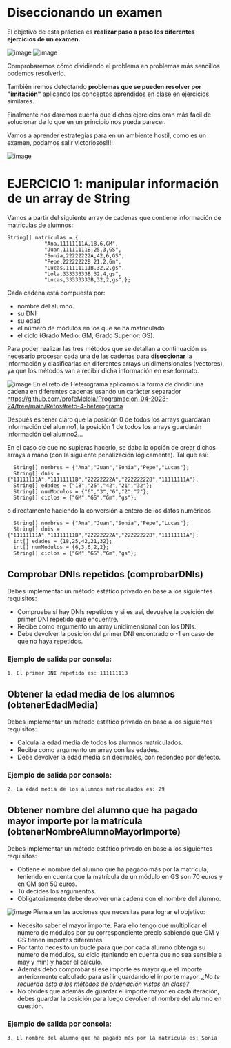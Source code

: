 # Diseccionando un examen
El objetivo de esta práctica es **realizar paso a paso los diferentes ejercicios de un examen.**

![image](https://github.com/profeMelola/Programacion-04-2023-24/assets/91023374/ab67a0e9-7659-4516-829f-3c6581f69f99) ![image](https://github.com/profeMelola/Programacion-04-2023-24/assets/91023374/55ec1193-b823-403b-aada-f4f75c987c0e)



Comprobaremos cómo dividiendo el problema en problemas más sencillos podemos resolverlo.

También iremos detectando **problemas que se pueden resolver por "imitación"** aplicando los conceptos aprendidos en clase en ejercicios similares.

Finalmente nos daremos cuenta que dichos ejercicios eran más fácil de solucionar de lo que en un principio nos pueda parecer.

Vamos a aprender estrategias para en un ambiente hostil, como es un examen, podamos salir victoriosos!!!!

![image](https://github.com/profeMelola/Programacion-04-2023-24/assets/91023374/0d2b8014-ce1b-42fa-8506-072a2853934f)

# EJERCICIO 1: manipular información de un array de String
Vamos a partir del siguiente array de cadenas que contiene información de matrículas de alumnos:

```
String[] matriculas = {
            "Ana,11111111A,18,6,GM",
            "Juan,11111111B,25,3,GS",
            "Sonia,22222222A,42,6,GS",
            "Pepe,22222222B,21,2,Gm",
            "Lucas,11111111B,32,2,gs",
            "Lola,33333333B,32,4,gs",
            "Lucas,33333333B,32,2,gs",};
```

Cada cadena está compuesta por: 
- nombre del alumno.
- su DNI
- su edad
- el número de módulos en los que se ha matriculado
- el ciclo (Grado Medio: GM, Grado Superior: GS).


Para poder realizar las tres métodos que se detallan a continuación es necesario procesar cada una de las cadenas para **diseccionar** la información y clasificarlas en diferentes arrays unidimensionales (vectores), ya que los métodos van a recibir dicha información en ese formato.

![image](https://github.com/profeMelola/Programacion-04-2023-24/assets/91023374/3240d9e4-4275-44bc-a15d-c52fd7e5450e) En el reto de Heterograma aplicamos la forma de dividir una cadena en diferentes cadenas usando un carácter separador https://github.com/profeMelola/Programacion-04-2023-24/tree/main/Retos#reto-4-heterograma

Después es tener claro que la posición 0 de todos los arrays guardarán información del alumno1, la posición 1 de todos los arrays guardarán información del alumno2...


En el caso de que no supieras hacerlo, se daba la opción de crear dichos arrays a mano (con la siguiente penalización lógicamente). Tal que así:

```
  String[] nombres = {"Ana","Juan","Sonia","Pepe","Lucas"};
  String[] dnis = {"11111111A","11111111B","22222222A","22222222B","11111111A"};
  String[] edades = {"18","25","42","21","32"};
  String[] numModulos = {"6","3","6","2","2"};
  String[] ciclos = {"GM","GS","Gm","gs"};
```
o directamente haciendo la conversión a entero de los datos numéricos

```
  String[] nombres = {"Ana","Juan","Sonia","Pepe","Lucas"};
  String[] dnis = {"11111111A","11111111B","22222222A","22222222B","11111111A"};
  int[] edades = {18,25,42,21,32};
  int[] numModulos = {6,3,6,2,2};
  String[] ciclos = {"GM","GS","Gm","gs"};
```

## Comprobar DNIs repetidos (comprobarDNIs)
Debes implementar un método estático privado en base a los siguientes requisitos:

- Comprueba si hay DNIs repetidos y si es así, devuelve la posición del primer DNI repetido que encuentre.
- Recibe como argumento un array unidimensional con los DNIs.
- Debe devolver la posición del primer DNI encontrado o -1 en caso de que no haya repetidos.

### Ejemplo de salida por consola:
```
1. El primer DNI repetido es: 11111111B
```

## Obtener la edad media de los alumnos (obtenerEdadMedia)
Debes implementar un método estático privado en base a los siguientes requisitos:

- Calcula la edad media de todos los alumnos matriculados.
- Recibe como argumento un array con las edades.
- Debe devolver la edad media sin decimales, con redondeo por defecto.

### Ejemplo de salida por consola:
```
2. La edad media de los alumnos matriculados es: 29
```


## Obtener nombre del alumno que ha pagado mayor importe por la matrícula (obtenerNombreAlumnoMayorImporte)
Debes implementar un método estático privado en base a los siguientes requisitos:

- Obtiene el nombre del alumno que ha pagado más por la matrícula, teniendo en cuenta que la matrícula de un módulo en GS son 70 euros y en GM son 50 euros.
- Tú decides los argumentos.
- Obligatoriamente debe devolver una cadena con el nombre del alumno.

![image](https://github.com/profeMelola/Programacion-04-2023-24/assets/91023374/3240d9e4-4275-44bc-a15d-c52fd7e5450e) Piensa en las acciones que necesitas para lograr el objetivo:

- Necesito saber el mayor importe. Para ello tengo que multiplicar el número de módulos por su correspondiente precio sabiendo que GM y GS tienen importes diferentes.
- Por tanto necesito un bucle para que por cada alumno obtenga su número de módulos, su ciclo (teniendo en cuenta que no sea sensible a may y min) y hacer el cálculo.
- Además debo comprobar si ese importe es mayor que el importe anteriormente calculado para así ir guardando el importe mayor. *¿No te recuerda esto a los métodos de ordenación vistos en clase?*
- No olvides que además de guardar el importe mayor en cada iteración, debes guardar la posición para luego devolver el nombre del alumno en cuestión.
  

### Ejemplo de salida por consola:
```
3. El nombre del alumno que ha pagado más por la matrícula es: Sonia
```


